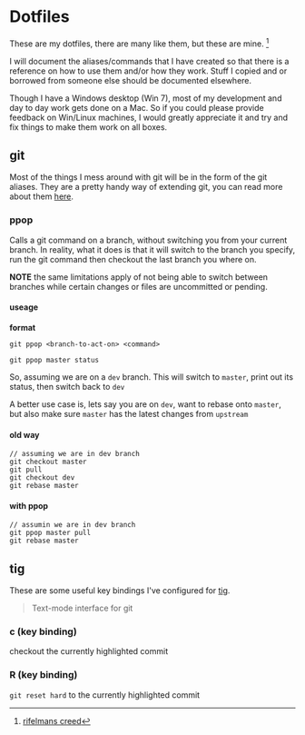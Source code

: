 # Dotfiles

These are my dotfiles, there are many like them, but these are mine. [^1] 

[^1]: [rifelmans creed](http://en.wikipedia.org/wiki/Rifleman%27s_Creed)

I will document the aliases/commands that I have created so that there is a reference on how to use them and/or how they work. Stuff I copied and or borrowed from someone else should be documented elsewhere.

Though I have a Windows desktop (Win 7), most of my development and day to day work gets done on a Mac. So if you could please provide feedback on Win/Linux machines, I would greatly appreciate it and try and fix things to make them work on all boxes.

## git

Most of the things I mess around with git will be in the form of the git aliases. They are a pretty handy way of extending git, you can read more about them [here](http://git-scm.com/book/en/v2/Git-Basics-Git-Aliases).

### ppop

Calls a git command on a branch, without switching you from your current branch. In reality, what it does is that it will switch to the branch you specify, run the git command then checkout the last branch you where on.

**NOTE** the same limitations apply of not being able to switch between branches while certain changes or files are uncommitted or pending.

#### useage

**format**

`git ppop <branch-to-act-on> <command>`

`git ppop master status`

So, assuming we are on a `dev` branch. This will switch to `master`, print out its status, then switch back to `dev`

A better use case is, lets say you are on `dev`, want to rebase onto `master`, but also make sure `master` has the latest changes from `upstream`

#### old way
```
// assuming we are in dev branch
git checkout master
git pull
git checkout dev
git rebase master 
```

#### with ppop
```
// assumin we are in dev branch
git ppop master pull
git rebase master
```

## tig

These are some useful key bindings I've configured for [tig](https://github.com/jonas/tig).

> Text-mode interface for git

### c (key binding)
checkout the currently highlighted commit

### R (key binding)
`git reset hard` to the currently highlighted commit